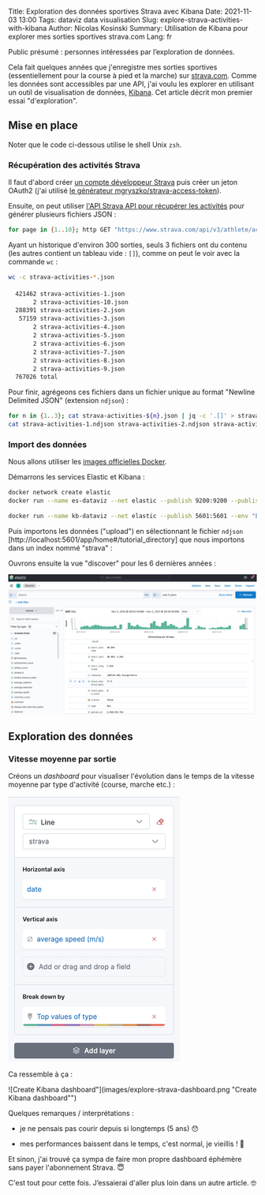 Title: Exploration des données sportives Strava avec Kibana
Date: 2021-11-03 13:00
Tags: dataviz data visualisation
Slug: explore-strava-activities-with-kibana
Author: Nicolas Kosinski
Summary: Utilisation de Kibana pour explorer mes sorties sportives strava.com
Lang: fr

Public présumé : personnes intéressées par l’exploration de données.

Cela fait quelques années que j'enregistre mes sorties sportives (essentiellement pour la course à pied et la marche) sur [strava.com](https://strava.com/).
Comme les données sont accessibles par une API, j'ai voulu les explorer en utilisant un outil de visualisation de données, [Kibana](https://www.elastic.co/kibana/).
Cet article décrit mon premier essai "d'exploration".

## Mise en place

Noter que le code ci-dessous utilise le shell Unix `zsh`.

### Récupération des activités Strava

Il faut d'abord créer [un compte développeur Strava](https://developers.strava.com/docs/getting-started/#account) puis créer un jeton OAuth2 (j'ai utilisé [le générateur mgryszko/strava-access-token](https://github.com/mgryszko/strava-access-token)).

Ensuite, on peut utiliser [l'API Strava API pour récupérer les activités](https://developers.strava.com/docs/reference/#api-Activities-getLoggedInAthleteActivities) pour générer plusieurs fichiers JSON :

```zsh
for page in {1..10}; http GET "https://www.strava.com/api/v3/athlete/activities?include_all_efforts=&per_page=200&page=${page}" "Authorization: Bearer $TOKEN" > strava-activities-${page}.json
```

Ayant un historique d'environ 300 sorties, seuls 3 fichiers ont du contenu (les autres contient un tableau vide : `[]`), comme on peut le voir avec la commande `wc` :

```zsh
wc -c strava-activities-*.json

  421462 strava-activities-1.json
       2 strava-activities-10.json
  288391 strava-activities-2.json
   57159 strava-activities-3.json
       2 strava-activities-4.json
       2 strava-activities-5.json
       2 strava-activities-6.json
       2 strava-activities-7.json
       2 strava-activities-8.json
       2 strava-activities-9.json
  767026 total
```

Pour finir, agrégeons ces fichiers dans un fichier unique au format "Newline Delimited JSON" (extension `ndjson`) :

```zsh
for n in {1..3}; cat strava-activities-${n}.json | jq -c '.[]' > strava-activities-${n}.ndjson
cat strava-activities-1.ndjson strava-activities-2.ndjson strava-activities-3.ndjson >> strava-activities.ndjson
```

### Import des données

Nous allons utiliser les [images officielles Docker](https://www.elastic.co/guide/en/kibana/current/docker.html).

Démarrons les services Elastic et Kibana :

```sh
docker network create elastic
docker run --name es-dataviz --net elastic --publish 9200:9200 --publish 9300:9300 --env "discovery.type=single-node" --env "xpack.security.enabled=false" docker.elastic.co/elasticsearch/elasticsearch:7.15.1
```

```sh
docker run --name kb-dataviz --net elastic --publish 5601:5601 --env "ELASTICSEARCH_HOSTS=http://es-dataviz:9200" --env "xpack.security.enabled=false" docker.elastic.co/kibana/kibana:7.15.1
```

Puis importons les données ("upload") en sélectionnant le fichier `ndjson` [http://localhost:5601/app/home#/tutorial_directory] que nous importons dans un index nommé "strava" :

Ouvrons ensuite la vue "discover" pour les 6 dernières années :

![Discover Kibana](images/explore-strava-discover.png "Discover Kibana")

## Exploration des données

### Vitesse moyenne par sortie

Créons un _dashboard_ pour visualiser l'évolution dans le temps de la vitesse moyenne par type d'activité (course, marche etc.) :

![Create Kibana dashboard](images/explore-strava-create-dashboard.png "Create Kibana dashboard")

Ca ressemble à ça :

![Create Kibana dashboard"](images/explore-strava-dashboard.png "Create Kibana dashboard"")

Quelques remarques / interprétations :

- je ne pensais pas courir depuis si longtemps (5 ans) 😯

- mes performances baissent dans le temps, c'est normal, je vieillis ! 🧓

Et sinon, j'ai trouvé ça sympa de faire mon propre dashboard éphémère sans payer l'abonnement Strava. 😇

C'est tout pour cette fois. J’essaierai d'aller plus loin dans un autre article. 🤓
